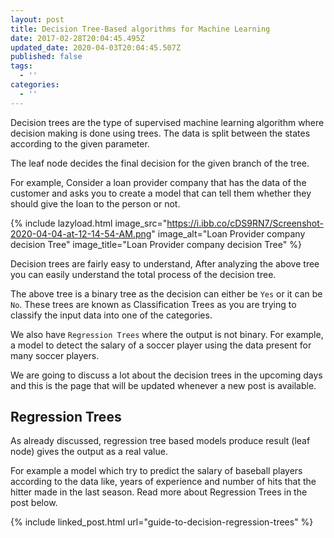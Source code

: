 ```yaml
---
layout: post
title: Decision Tree-Based algorithms for Machine Learning
date: 2017-02-28T20:04:45.495Z
updated_date: 2020-04-03T20:04:45.507Z
published: false
tags:
  - ''
categories:
  - ''
---
```

Decision trees are the type of supervised machine learning algorithm where decision making is done using trees. The data is split between the states according to the given parameter.

The leaf node decides the final decision for the given branch of the tree.

For example, Consider a loan provider company that has the data of the customer and asks you to create a model that can tell them whether they should give the loan to the person or not.

{% include lazyload.html image_src="https://i.ibb.co/cDS9RN7/Screenshot-2020-04-04-at-12-14-54-AM.png" image_alt="Loan Provider company decision Tree" image_title="Loan Provider company decision Tree" %}

Decision trees are fairly easy to understand, After analyzing the above tree you can easily understand the total process of the decision tree.

The above tree is a binary tree as the decision can either be `Yes` or it can be `No`. These trees are known as Classification Trees as you are trying to classify the input data into one of the categories.

We also have `Regression Trees` where the output is not binary. For example, a model to detect the salary of a soccer player using the data present for many soccer players.

We are going to discuss a lot about the decision trees in the upcoming days and this is the page that will be updated whenever a new post is available.

## Regression Trees

As already discussed, regression tree based models produce result (leaf node) gives the output as a real value.

For example a model which try to predict the salary of baseball players according to the data like, years of experience and number of hits that the hitter made in the last season. Read more about Regression Trees in the post below.

{% include linked_post.html url="guide-to-decision-regression-trees" %}